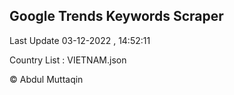

## Google Trends Keywords Scraper 
 
Last Update 03-12-2022 , 14:52:11

Country List :
VIETNAM.json



© Abdul Muttaqin 
